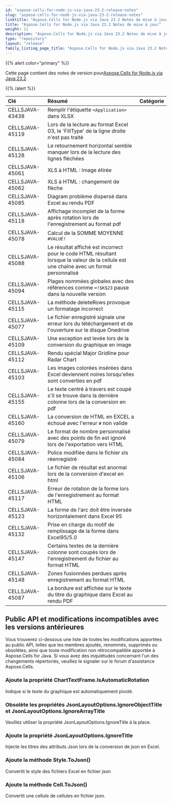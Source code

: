 ```yaml
---
id: "aspose-cells-for-node-js-via-java-23-2-release-notes"
slug: "aspose-cells-for-node-js-via-java-23-2-release-notes"
linktitle: "Aspose.Cells for Node.js via Java 23.2 Notes de mise à jour"
title: "Aspose.Cells for Node.js via Java 23.2 Notes de mise à jour"
weight: 11
description: "Aspose.Cells for Node.js via Java 23.2 Notes de mise à jour – the latest updates and fixes."
type: "repository"
layout: "release"
family_listing_page_title: "Aspose.Cells for Node.js via Java 23.2 Notes de mise à jour"
---
```

{{% alert color="primary" %}}

 Cette page contient des notes de version pour[Aspose.Cells for Node.js via Java 23.2](https://releases.aspose.com/cells/nodejs/new-releases/aspose.cells-for-node.js-via-java-23.2/).

{{% /alert %}}

|**Clé**|**Résumé**|**Catégorie**|
| :- | :- | :- |
|CELLSJAVA-43438|Remplir l'étiquette `<Application>` dans XLSX|
|CELLSJAVA-45119|Lors de la lecture au format Excel 03, le 'FillType' de la ligne droite n'est pas traité|
|CELLSJAVA-45128|Le retournement horizontal semble manquer lors de la lecture des lignes fléchées|
|CELLSJAVA-45061|XLS à HTML : Image étirée|
|CELLSJAVA-45062|XLS à HTML : changement de flèche|
|CELLSJAVA-45085|Diagram problème dispersé dans Excel au rendu PDF|
|CELLSJAVA-45118|Affichage incomplet de la forme après rotation lors de l'enregistrement au format pdf|
|CELLSJAVA-45078|Calcul de la SOMME MOYENNE `#VALUE!` |
|CELLSJAVA-45088|Le résultat affiché est incorrect pour le code HTML résultant lorsque la valeur de la cellule est une chaîne avec un format personnalisé|
|CELLSJAVA-45094|Plages nommées globales avec des références comme `=!$K$23` pause dans la nouvelle version|
|CELLSJAVA-45115|La méthode deleteRows provoque un formatage incorrect|
|CELLSJAVA-45077|Le fichier enregistré signale une erreur lors du téléchargement et de l'ouverture sur le disque Onedrive|
|CELLSJAVA-45109|Une exception est levée lors de la conversion du graphique en image|
|CELLSJAVA-45112|Rendu spécial Major Gridline pour Radar Chart|
|CELLSJAVA-45103|Les images colorées insérées dans Excel deviennent noires lorsqu'elles sont converties en pdf|
|CELLSJAVA-45155| Le texte centré à travers est coupé s'il se trouve dans la dernière colonne lors de la conversion en pdf|
|CELLSJAVA-45160|La conversion de HTML en EXCEL a échoué avec l'erreur `#` non valide|
|CELLSJAVA-45079|Le format de nombre personnalisé avec des points de fin est ignoré lors de l'exportation vers HTML|
|CELLSJAVA-45084|Police modifiée dans le fichier xls réenregistré|
|CELLSJAVA-45106|Le fichier de résultat est anormal lors de la conversion d'excel en html|
|CELLSJAVA-45117|Erreur de rotation de la forme lors de l'enregistrement au format HTML|
|CELLSJAVA-45123|La forme de l'arc doit être inversée horizontalement dans Excel 95|
|CELLSJAVA-45132|Prise en charge du motif de remplissage de la forme dans Excel95/5.0|
|CELLSJAVA-45147|Certains textes de la dernière colonne sont coupés lors de l'enregistrement du fichier au format HTML|
|CELLSJAVA-45148|Zones fusionnées perdues après enregistrement au format HTML|
|CELLSJAVA-45087|La bordure est affichée sur le texte du titre du graphique dans Excel au rendu PDF|

##  **Public API et modifications incompatibles avec les versions antérieures**

Vous trouverez ci-dessous une liste de toutes les modifications apportées au public API, telles que les membres ajoutés, renommés, supprimés ou obsolètes, ainsi que toute modification non rétrocompatible apportée à Aspose.Cells for Java. Si vous avez des inquiétudes concernant l'un des changements répertoriés, veuillez le signaler sur le forum d'assistance Aspose.Cells.

###  **Ajoute la propriété ChartTextFrame.IsAutomaticRotation**

Indique si le texte du graphique est automatiquement pivoté.

###  **Obsolète les propriétés JsonLayoutOptions.IgnoreObjectTitle et JsonLayoutOptions.IgnoreArrayTitle**

Veuillez utiliser la propriété JsonLayoutOptions.IgnoreTitle à la place.

###  **Ajoute la propriété JsonLayoutOptions.IgnoreTitle**

Injecte les titres des attributs Json lors de la conversion de json en Excel.

###  **Ajoute la méthode Style.ToJson()**

Convertit le style des fichiers Excel en fichier json

###  **Ajoute la méthode Cell.ToJson()**

Convertit une cellule de cellules en fichier json.

